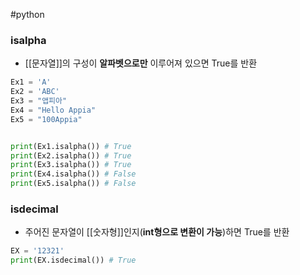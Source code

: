 ---
---
#python 
### isalpha
+ [[문자열]]의 구성이 **알파벳으로만** 이루어져 있으면 True를 반환
```python
Ex1 = 'A'
Ex2 = 'ABC'
Ex3 = "앱피아"
Ex4 = "Hello Appia"
Ex5 = "100Appia"


print(Ex1.isalpha()) # True
print(Ex2.isalpha()) # True
print(Ex3.isalpha()) # True
print(Ex4.isalpha()) # False
print(Ex5.isalpha()) # False
```

### isdecimal
+ 주어진 문자열이 [[숫자형]]인지(**int형으로 변환이 가능**)하면 True를 반환
```python
EX = '12321'
print(EX.isdecimal()) # True
```